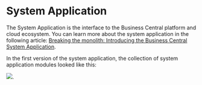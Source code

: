 # System Application

The System Application is the interface to the Business Central platform and cloud ecosystem. You can learn more about the system application in the following article:
<a href="https://cloudblogs.microsoft.com/dynamics365/it/2019/08/09/introducing-the-dynamics-365-business-central-system-application/">Breaking the monolith: Introducing the Business Central System Application</a>.

In the first version of the system application, the collection of system application modules looked like this:

<img src="https://cloudblogs.microsoft.com/uploads/prod/sites/4/2019/08/image025.png">.
